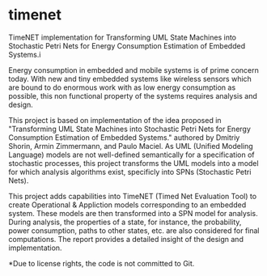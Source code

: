 timenet
=======

TimeNET implementation for Transforming UML State Machines into Stochastic Petri Nets for Energy Consumption Estimation of Embedded Systems.i

Energy consumption in embedded and mobile systems is of prime concern today. With new and tiny embedded systems like wireless sensors which are bound to do enormous work with as low energy consumption as possible, this non functional property of the systems requires analysis and design.

This project is based on implementation of the idea proposed in "Transforming UML State Machines into Stochastic Petri Nets for Energy Consumption Estimation of Embedded Systems." authored by Dmitriy Shorin, Armin Zimmermann, and Paulo Maciel. As UML (Unified Modeling Language) models are not well-defined semantically for a specification of stochastic processes, this project transforms the UML models into a model for which analysis algorithms exist, specificly into SPNs (Stochastic Petri Nets). 

This project adds capabilities into TimeNET (Timed Net Evaluation Tool) to create Operational & Appliction models corresponding to an embedded system. These models are then transformed into a SPN model for analysis. During analysis, the properties of a state, for instance, the probability, power consumption, paths to other states, etc. are also considered for final computations. The report provides a detailed insight of the design and implementation.

*Due to license rights, the code is not committed to Git.
